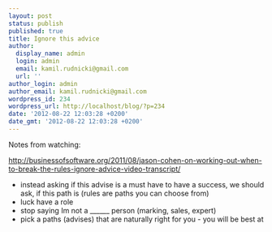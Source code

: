 ```yaml
---
layout: post
status: publish
published: true
title: Ignore this advice
author:
  display_name: admin
  login: admin
  email: kamil.rudnicki@gmail.com
  url: ''
author_login: admin
author_email: kamil.rudnicki@gmail.com
wordpress_id: 234
wordpress_url: http://localhost/blog/?p=234
date: '2012-08-22 12:03:28 +0200'
date_gmt: '2012-08-22 12:03:28 +0200'
---
```

<p>Notes from watching:</p>
<p><a href="http://businessofsoftware.org/2011/08/jason-cohen-on-working-out-when-to-break-the-rules-ignore-advice-video-transcript/">http://businessofsoftware.org/2011/08/jason-cohen-on-working-out-when-to-break-the-rules-ignore-advice-video-transcript/</a></p>
<ul>
<li>instead asking if this advise is a must have to have a success, we should ask, if this path is (rules are paths you can choose from)</li>
<li>luck have a role</li>
<li>stop saying Im not a ______ person (marking, sales, expert)</li>
<li>pick a paths (advises) that are naturally right for you - you will be best at</li>
</ul>
